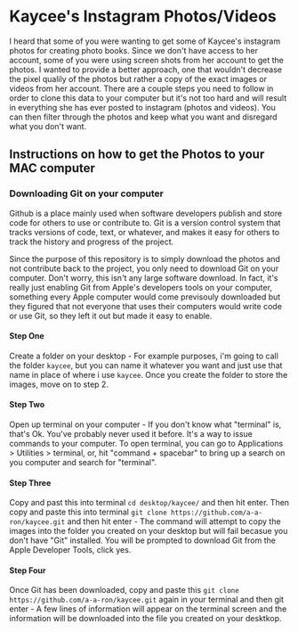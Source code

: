 # Kaycee's Instagram Photos/Videos

I heard that some of you were wanting to get some of Kaycee's instagram photos for creating photo books. Since we don't have access to her account, some of you were using screen shots from her account to get the photos. I wanted to provide a better approach, one that wouldn't decrease the pixel qualily of the photos but rather a copy of the exact images or videos from her account. There are a couple steps you need to follow in order to clone this data to your computer but it's not too hard and will result in everything she has ever posted to instagram (photos and videos). You can then filter through the photos and keep what you want and disregard what you don't want.

## Instructions on how to get the Photos to your MAC computer

### Downloading Git on your computer

Github is a place mainly used when software developers publish and store code for others to use or contribute to. Git is a version control system that tracks versions of code, text, or whatever, and makes it easy for others to track the history and progress of the project.

Since the purpose of this repository is to simply download the photos and not contribute back to the project, you only need to download Git on your computer. Don't worry, this isn't any large software download. In fact, it's really just enabling Git from Apple's developers tools on your computer, something every Apple computer would come previsouly downloaded but they figured that not everyone that uses their computers would write code or use Git, so they left it out but made it easy to enable. 

#### Step One

Create a folder on your desktop - For example purposes, i'm going to call the folder `kaycee`, but you can name it whatever you want and just use that name in place of where i use `kaycee`. Once you create the folder to store the images, move on to step 2.

#### Step Two

Open up terminal on your computer - If you don't know what "terminal" is, that's Ok. You've probably never used it before. It's a way to issue commands to your computer. To open terminal, you can go to Applications > Utilities > terminal, or, hit "command + spacebar" to bring up a search on you computer and search for "terminal". 

#### Step Three

Copy and past this into terminal `cd desktop/kaycee/` and then hit enter. Then copy and paste this into terminal `git clone https://github.com/a-a-ron/kaycee.git` and then hit enter - The command will attempt to copy the images into the folder you created on your desktop but will fail becasue you don't have "Git" installed. You will be prompted to download Git from the Apple Developer Tools, click yes.

#### Step Four

Once Git has been downloaded, copy and paste this `git clone https://github.com/a-a-ron/kaycee.git` again in your terminal and then git enter - A few lines of information will appear on the terminal screen and the information will be downloaded into the file you created on your desktkop.




